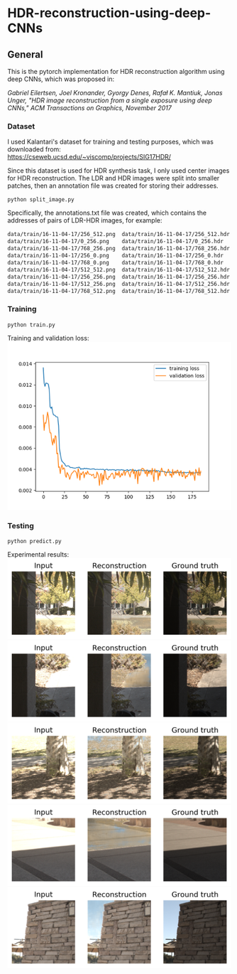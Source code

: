 # HDR-reconstruction-using-deep-CNNs
## General
This is the pytorch implementation for HDR reconstruction algorithm using deep CNNs, which was proposed in:
  
*Gabriel Eilertsen, Joel Kronander, Gyorgy Denes, Rafał K. Mantiuk, Jonas Unger, "HDR image reconstruction from a single exposure using deep CNNs," ACM Transactions on Graphics, November 2017*

### Dataset
I used Kalantari's dataset for training and testing purposes, which was downloaded from:  
https://cseweb.ucsd.edu/~viscomp/projects/SIG17HDR/

Since this dataset is used for HDR synthesis task, I only used center images for HDR reconstruction. The LDR and HDR images were split into smaller patches, then an annotation file was created for storing their addresses.
```
python split_image.py
```
Specifically, the annotations.txt file was created, which contains the addresses of pairs of LDR-HDR images, for example:
```
data/train/16-11-04-17/256_512.png	data/train/16-11-04-17/256_512.hdr
data/train/16-11-04-17/0_256.png	data/train/16-11-04-17/0_256.hdr
data/train/16-11-04-17/768_256.png	data/train/16-11-04-17/768_256.hdr
data/train/16-11-04-17/256_0.png	data/train/16-11-04-17/256_0.hdr
data/train/16-11-04-17/768_0.png	data/train/16-11-04-17/768_0.hdr
data/train/16-11-04-17/512_512.png	data/train/16-11-04-17/512_512.hdr
data/train/16-11-04-17/256_256.png	data/train/16-11-04-17/256_256.hdr
data/train/16-11-04-17/512_256.png	data/train/16-11-04-17/512_256.hdr
data/train/16-11-04-17/768_512.png	data/train/16-11-04-17/768_512.hdr
```
### Training
```
python train.py
```
Training and validation loss:
![Image description](output/loss.png)
### Testing
```
python predict.py
```
Experimental results:
![Image description](test/results/1.png)
![Image description](test/results/2.png)
![Image description](test/results/3.png)
![Image description](test/results/4.png)
![Image description](test/results/5.png)